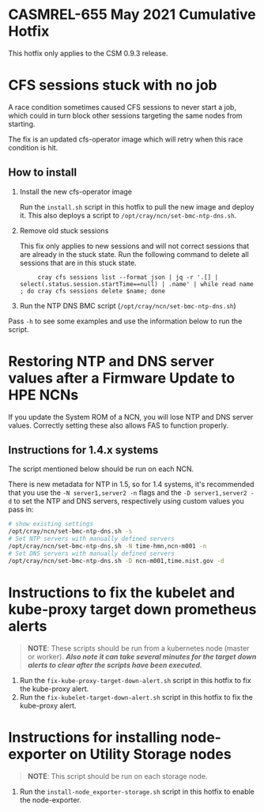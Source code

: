 # CASMREL-655 May 2021 Cumulative Hotfix
This hotfix only applies to the CSM 0.9.3 release.

# CFS sessions stuck with no job
A race condition sometimes caused CFS sessions to never start a job, which could
in turn block other sessions targeting the same nodes from starting.

The fix is an updated cfs-operator image which will retry when this race
condition is hit.

## How to install

1. Install the new cfs-operator image

    Run the `install.sh` script in this hotfix to pull the new image and deploy it.  This also deploys a script to `/opt/cray/ncn/set-bmc-ntp-dns.sh`.

2. Remove old stuck sessions

   This fix only applies to new sessions and will not correct sessions that are
   already in the stuck state.  Run the following command to delete all sessions
   that are in this stuck state.

   ```
        cray cfs sessions list --format json | jq -r '.[] | select(.status.session.startTime==null) | .name' | while read name ; do cray cfs sessions delete $name; done
   ```

3. Run the NTP DNS BMC script (`/opt/cray/ncn/set-bmc-ntp-dns.sh`)

  Pass `-h` to see some examples and use the information below to run the script.

# Restoring NTP and DNS server values after a Firmware Update to HPE NCNs

If you update the System ROM of a NCN, you will lose NTP and DNS server values.  Correctly setting these also allows FAS to function properly.

## Instructions for 1.4.x systems

The script mentioned below should be run on each NCN.

There is new metadata for NTP in 1.5, so for 1.4 systems, it's recommended that you use the `-N server1,server2 -n` flags and the `-D server1,server2 -d` to set the NTP and DNS servers, respectively using custom values you pass in:

```bash
# show existing settings
/opt/cray/ncn/set-bmc-ntp-dns.sh -s
# Set NTP servers with manually defined servers
/opt/cray/ncn/set-bmc-ntp-dns.sh -N time-hmn,ncn-m001 -n
# Set DNS servers with manually defined servers
/opt/cray/ncn/set-bmc-ntp-dns.sh -D ncn-m001,time.nist.gov -d
```

# Instructions to fix the kubelet and kube-proxy target down prometheus alerts

   > **NOTE**: These scripts should be run from a kubernetes node (master or worker).  ***Also note it can take several minutes for the target down alerts to clear after the scripts have been executed.***

   1. Run the `fix-kube-proxy-target-down-alert.sh` script in this hotfix to fix the kube-proxy alert.
   2. Run the `fix-kubelet-target-down-alert.sh` script in this hotfix to fix the kube-proxy alert.

# Instructions for installing node-exporter on Utility Storage nodes

   > **NOTE**: This script should be run on each storage node.

   1. Run the `install-node_exporter-storage.sh` script in this hotfix to enable the node-exporter.
